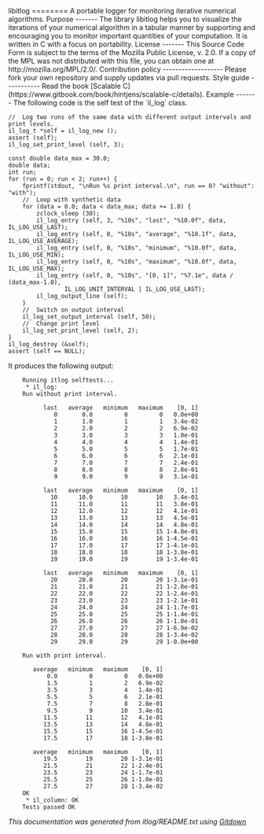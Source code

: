 
<A name="toc1-3" title="libitlog" />
libitlog
========
A portable logger for monitoring iterative numerical algorithms.

<A name="toc2-8" title="Purpose" />
Purpose
-------
The library libitlog helps you to visualize the iterations of your numerical
algorithm in a tabular manner by supporting and encouraging you to monitor
important quantities of your computation. It is written in C with a
focus on portability.

<A name="toc2-16" title="License" />
License
-------
This Source Code Form is subject to the terms of the Mozilla Public License, v.
2.0. If a copy of the MPL was not distributed with this file, you can obtain one
at http://mozilla.org/MPL/2.0/.

<A name="toc2-23" title="Contribution policy" />
Contribution policy
-------------------
Please fork your own repository and supply updates via pull requests.

<A name="toc2-28" title="Style guide" />
Style guide
-----------
Read the book [Scalable C](https://www.gitbook.com/book/hintjens/scalable-c/details).

<A name="toc2-33" title="Example" />
Example
-------
The following code is the self test of the `il_log` class.

    //  Log two runs of the same data with different output intervals and print levels.
    il_log_t *self = il_log_new ();
    assert (self);
    il_log_set_print_level (self, 3);

    const double data_max = 30.0;
    double data;
    int run;
    for (run = 0; run < 2; run++) {
        fprintf(stdout, "\nRun %s print interval.\n", run == 0? "without": "with");
        //  Loop with synthetic data
        for (data = 0.0; data < data_max; data += 1.0) {
            zclock_sleep (30);
            il_log_entry (self, 3, "%10s", "last", "%10.0f", data, IL_LOG_USE_LAST);
            il_log_entry (self, 0, "%10s", "average", "%10.1f", data, IL_LOG_USE_AVERAGE);
            il_log_entry (self, 0, "%10s", "minimum", "%10.0f", data, IL_LOG_USE_MIN);
            il_log_entry (self, 0, "%10s", "maximum", "%10.0f", data, IL_LOG_USE_MAX);
            il_log_entry (self, 0, "%10s", "[0, 1]", "%7.1e", data / (data_max-1.0),
                    IL_LOG_UNIT_INTERVAL | IL_LOG_USE_LAST);
            il_log_output_line (self);
        }
        //  Switch on output interval
        il_log_set_output_interval (self, 50);
        //  Change print level
        il_log_set_print_level (self, 2);
    }
    il_log_destroy (&self);
    assert (self == NULL);

It produces the following output:

```out
    Running itlog selftests...
     * il_log: 
    Run without print interval.
    
          last   average   minimum   maximum    [0, 1]
             0       0.0         0         0   0.0e+00
             1       1.0         1         1   3.4e-02
             2       2.0         2         2   6.9e-02
             3       3.0         3         3   1.0e-01
             4       4.0         4         4   1.4e-01
             5       5.0         5         5   1.7e-01
             6       6.0         6         6   2.1e-01
             7       7.0         7         7   2.4e-01
             8       8.0         8         8   2.8e-01
             9       9.0         9         9   3.1e-01
    
          last   average   minimum   maximum    [0, 1]
            10      10.0        10        10   3.4e-01
            11      11.0        11        11   3.8e-01
            12      12.0        12        12   4.1e-01
            13      13.0        13        13   4.5e-01
            14      14.0        14        14   4.8e-01
            15      15.0        15        15 1-4.8e-01
            16      16.0        16        16 1-4.5e-01
            17      17.0        17        17 1-4.1e-01
            18      18.0        18        18 1-3.8e-01
            19      19.0        19        19 1-3.4e-01
    
          last   average   minimum   maximum    [0, 1]
            20      20.0        20        20 1-3.1e-01
            21      21.0        21        21 1-2.8e-01
            22      22.0        22        22 1-2.4e-01
            23      23.0        23        23 1-2.1e-01
            24      24.0        24        24 1-1.7e-01
            25      25.0        25        25 1-1.4e-01
            26      26.0        26        26 1-1.0e-01
            27      27.0        27        27 1-6.9e-02
            28      28.0        28        28 1-3.4e-02
            29      29.0        29        29 1-0.0e+00
    
    Run with print interval.
    
       average   minimum   maximum    [0, 1]
           0.0         0         0   0.0e+00
           1.5         1         2   6.9e-02
           3.5         3         4   1.4e-01
           5.5         5         6   2.1e-01
           7.5         7         8   2.8e-01
           9.5         9        10   3.4e-01
          11.5        11        12   4.1e-01
          13.5        13        14   4.8e-01
          15.5        15        16 1-4.5e-01
          17.5        17        18 1-3.8e-01
    
       average   minimum   maximum    [0, 1]
          19.5        19        20 1-3.1e-01
          21.5        21        22 1-2.4e-01
          23.5        23        24 1-1.7e-01
          25.5        25        26 1-1.0e-01
          27.5        27        28 1-3.4e-02
    OK
     * il_column: OK
    Tests passed OK
```

_This documentation was generated from itlog/README.txt using [Gitdown](https://github.com/zeromq/gitdown)_

